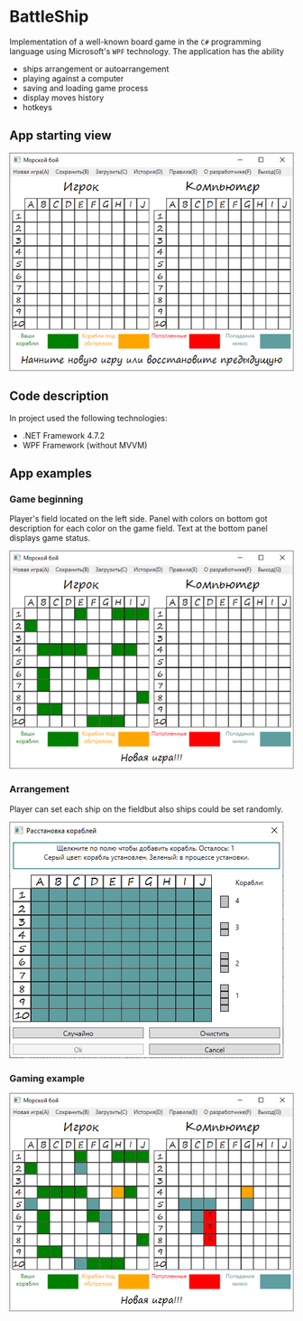 # BattleShip
Implementation of a well-known board game in the ```C#``` programming language using Microsoft's ```WPF``` technology.
The application has the ability
- ships arrangement or autoarrangement
- playing against a computer
- saving and loading game process
- display moves history
- hotkeys

## App starting view

![Alt text](Images/BattleShip_StartingView.png "Starting view")

## Code description
In project used the following technologies:
- .NET Framework 4.7.2
- WPF Framework (without MVVM)

## App examples

### Game beginning
Player's field located on the left side. Panel with colors on bottom got description for each color on the game field.
Text at the bottom panel displays game status.

![Alt text](Images/BattleShip_GameBeginning.png "Game beginning")

### Arrangement
Player can set each ship on the fieldbut also ships could be set randomly. 

![Alt text](Images/BattleShip_Arrangement.png "Arrangement")

### Gaming example

![Alt text](Images/BattleShip_BoardInGaming.png "Game example")
